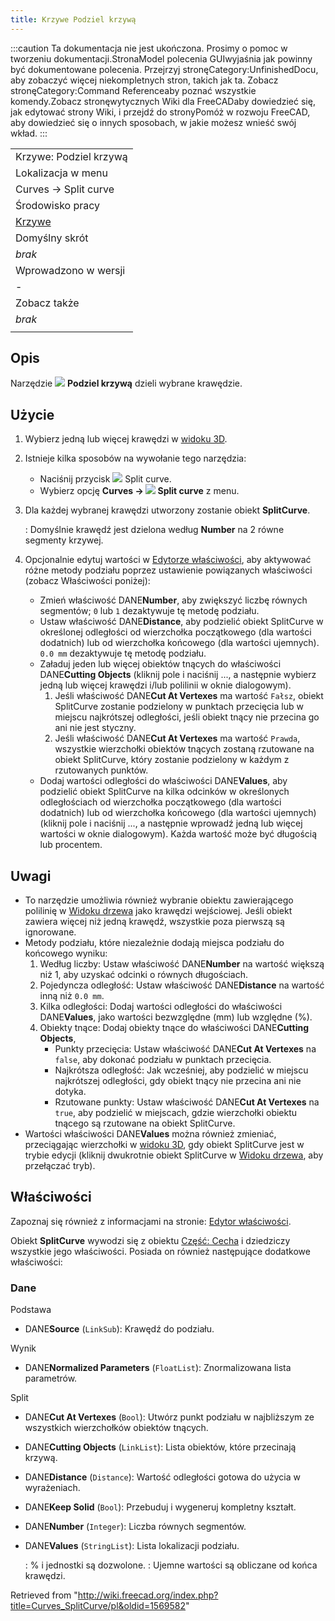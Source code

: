 ```yaml
---
title: Krzywe Podziel krzywą
---
```

:::caution
Ta dokumentacja nie jest ukończona. Prosimy o pomoc w tworzeniu dokumentacji.StronaModel polecenia GUIwyjaśnia jak powinny być dokumentowane polecenia. Przejrzyj stronęCategory:UnfinishedDocu, aby zobaczyć więcej niekompletnych stron, takich jak ta. Zobacz stronęCategory:Command Referenceaby poznać wszystkie komendy.Zobacz stronęwytycznych Wiki dla FreeCADaby dowiedzieć się, jak edytować strony Wiki, i przejdź do stronyPomóż w rozwoju FreeCAD, aby dowiedzieć się o innych sposobach, w jakie możesz wnieść swój wkład.
:::

|  |
| --- |
| Krzywe: Podziel krzywą |
| Lokalizacja w menu |
| Curves → Split curve |
| Środowisko pracy |
| [Krzywe](/Curves_Workbench/pl "Curves Workbench/pl") |
| Domyślny skrót |
| *brak* |
| Wprowadzono w wersji |
| - |
| Zobacz także |
| *brak* |
|  |

## Opis

Narzędzie ![](/images/Curves_SplitCurve.svg) **Podziel krzywą** dzieli wybrane krawędzie.

## Użycie

1. Wybierz jedną lub więcej krawędzi w [widoku 3D](/3D_view/pl "3D view/pl").
2. Istnieje kilka sposobów na wywołanie tego narzędzia:
   * Naciśnij przycisk ![](/images/Curves_SplitCurve.svg) Split curve.
   * Wybierz opcję **Curves → ![](/images/Curves_SplitCurve.svg) Split curve** z menu.
3. Dla każdej wybranej krawędzi utworzony zostanie obiekt **SplitCurve**.

   :   Domyślnie krawędź jest dzielona według **Number** na 2 równe segmenty krzywej.
4. Opcjonalnie edytuj wartości w [Edytorze właściwości](/Property_editor/pl "Property editor/pl"), aby aktywować różne metody podziału poprzez ustawienie powiązanych właściwości (zobacz Właściwości poniżej):
   * Zmień właściwość DANE**Number**, aby zwiększyć liczbę równych segmentów; `0` lub `1` dezaktywuje tę metodę podziału.
   * Ustaw właściwość DANE**Distance**, aby podzielić obiekt SplitCurve w określonej odległości od wierzchołka początkowego (dla wartości dodatnich) lub od wierzchołka końcowego (dla wartości ujemnych). `0.0 mm` dezaktywuje tę metodę podziału.
   * Załaduj jeden lub więcej obiektów tnących do właściwości DANE**Cutting Objects** (kliknij pole i naciśnij ..., a następnie wybierz jedną lub więcej krawędzi i/lub polilinii w oknie dialogowym).
     1. Jeśli właściwość DANE**Cut At Vertexes** ma wartość `Fałsz`, obiekt SplitCurve zostanie podzielony w punktach przecięcia lub w miejscu najkrótszej odległości, jeśli obiekt tnący nie przecina go ani nie jest styczny.
     2. Jeśli właściwość DANE**Cut At Vertexes** ma wartość `Prawda`, wszystkie wierzchołki obiektów tnących zostaną rzutowane na obiekt SplitCurve, który zostanie podzielony w każdym z rzutowanych punktów.
   * Dodaj wartości odległości do właściwości DANE**Values**, aby podzielić obiekt SplitCurve na kilka odcinków w określonych odległościach od wierzchołka początkowego (dla wartości dodatnich) lub od wierzchołka końcowego (dla wartości ujemnych) (kliknij pole i naciśnij ..., a następnie wprowadź jedną lub więcej wartości w oknie dialogowym). Każda wartość może być długością lub procentem.

## Uwagi

* To narzędzie umożliwia również wybranie obiektu zawierającego polilinię w [Widoku drzewa](/Tree_view/pl "Tree view/pl") jako krawędzi wejściowej. Jeśli obiekt zawiera więcej niż jedną krawędź, wszystkie poza pierwszą są ignorowane.
* Metody podziału, które niezależnie dodają miejsca podziału do końcowego wyniku:
  1. Według liczby: Ustaw właściwość DANE**Number** na wartość większą niż 1, aby uzyskać odcinki o równych długościach.
  2. Pojedyncza odległość: Ustaw właściwość DANE**Distance** na wartość inną niż `0.0 mm`.
  3. Kilka odległości: Dodaj wartości odległości do właściwości DANE**Values**, jako wartości bezwzględne (mm) lub względne (%).
  4. Obiekty tnące: Dodaj obiekty tnące do właściwości DANE**Cutting Objects**,
     + Punkty przecięcia: Ustaw właściwość DANE**Cut At Vertexes** na `false`, aby dokonać podziału w punktach przecięcia.
     + Najkrótsza odległość: Jak wcześniej, aby podzielić w miejscu najkrótszej odległości, gdy obiekt tnący nie przecina ani nie dotyka.
     + Rzutowane punkty: Ustaw właściwość DANE**Cut At Vertexes** na `true`, aby podzielić w miejscach, gdzie wierzchołki obiektu tnącego są rzutowane na obiekt SplitCurve.
* Wartości właściwości DANE**Values** można również zmieniać, przeciągając wierzchołki w [widoku 3D](/3D_view/pl "3D view/pl"), gdy obiekt SplitCurve jest w trybie edycji (kliknij dwukrotnie obiekt SplitCurve w [Widoku drzewa](/Tree_view/pl "Tree view/pl"), aby przełączać tryb).

## Właściwości

Zapoznaj się również z informacjami na stronie: [Edytor właściwości](/Property_editor/pl "Property editor/pl").

Obiekt **SplitCurve** wywodzi się z obiektu [Część: Cecha](/Part_Feature/pl "Part Feature/pl") i dziedziczy wszystkie jego właściwości. Posiada on również następujące dodatkowe właściwości:

### Dane

Podstawa

* DANE**Source** (`LinkSub`): Krawędź do podziału.

Wynik

* DANE**Normalized Parameters** (`FloatList`): Znormalizowana lista parametrów.

Split

* DANE**Cut At Vertexes** (`Bool`): Utwórz punkt podziału w najbliższym ze wszystkich wierzchołków obiektów tnących.
* DANE**Cutting Objects** (`LinkList`): Lista obiektów, które przecinają krzywą.
* DANE**Distance** (`Distance`): Wartość odległości gotowa do użycia w wyrażeniach.
* DANE**Keep Solid** (`Bool`): Przebuduj i wygeneruj kompletny kształt.
* DANE**Number** (`Integer`): Liczba równych segmentów.
* DANE**Values** (`StringList`): Lista lokalizacji podziału.

  :   % i jednostki są dozwolone.
  :   Ujemne wartości są obliczane od końca krawędzi.

Retrieved from "<http://wiki.freecad.org/index.php?title=Curves_SplitCurve/pl&oldid=1569582>"
